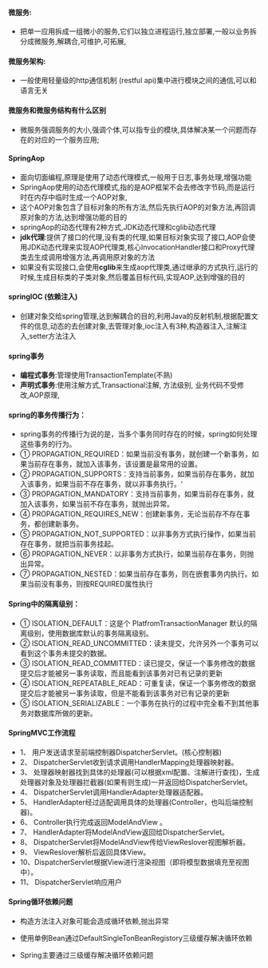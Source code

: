 #### 微服务:

- 把单一应用拆成一组微小的服务,它们以独立进程运行,独立部署,一般以业务拆分成微服务,解耦合,可维护,可拓展,

#### 微服务架构:

- 一般使用轻量级的http通信机制 (restful api)集中进行模块之间的通信,可以和语言无关

#### 微服务和微服务结构有什么区别

- 微服务强调服务的大小,强调个体,可以指专业的模块,具体解决某一个问题而存在的对应的一个服务应用;

#### SpringAop

- 面向切面编程,原理是使用了动态代理模式,一般用于日志,事务处理,增强功能
- SpringAop使用的动态代理模式,指的是AOP框架不会去修改字节码,而是运行时在内存中临时生成一个AOP对象,
- 这个AOP对象包含了目标对象的所有方法,然后先执行AOP的对象方法,再回调原对象的方法,达到增强功能的目的
- springAop的动态代理有2种方式,JDK动态代理和cglib动态代理
- **jdk代理**:提供了接口的代理,没有类的代理,如果目标对象实现了接口,AOP会使用JDK动态代理来实现AOP代理类,核心InvocationHandler接口和Proxy代理类去生成调用增强方法,再调用原对象的方法
- 如果没有实现接口,会使用**cglib**来生成aop代理类,通过继承的方式执行,运行的时候,生成目标类的子类对象,然后覆盖目标代码,实现AOP,达到增强的目的

#### springIOC (依赖注入)

- 创建对象交给spring管理,达到解耦合的目的,利用Java的反射机制,根据配置文件的信息,动态的去创建对象,去管理对象,ioc注入有3种,构造器注入,注解注入,setter方法注入

#### spring事务

- **编程式事务**:管理使用TransactionTemplate(不熟)
- **声明式事务**:使用注解方式,Transactional注解, 方法级别, 业务代码不受修改,AOP原理,

#### spring的事务传播行为：

- spring事务的传播行为说的是，当多个事务同时存在的时候，spring如何处理这些事务的行为。
- ① PROPAGATION_REQUIRED：如果当前没有事务，就创建一个新事务，如果当前存在事务，就加入该事务，该设置是最常用的设置。
- ② PROPAGATION_SUPPORTS：支持当前事务，如果当前存在事务，就加入该事务，如果当前不存在事务，就以非事务执行。‘
- ③ PROPAGATION_MANDATORY：支持当前事务，如果当前存在事务，就加入该事务，如果当前不存在事务，就抛出异常。
- ④ PROPAGATION_REQUIRES_NEW：创建新事务，无论当前存不存在事务，都创建新事务。
- ⑤ PROPAGATION_NOT_SUPPORTED：以非事务方式执行操作，如果当前存在事务，就把当前事务挂起。
- ⑥ PROPAGATION_NEVER：以非事务方式执行，如果当前存在事务，则抛出异常。
- ⑦ PROPAGATION_NESTED：如果当前存在事务，则在嵌套事务内执行。如果当前没有事务，则按REQUIRED属性执行

#### Spring中的隔离级别：

- ① ISOLATION_DEFAULT：这是个 PlatfromTransactionManager 默认的隔离级别，使用数据库默认的事务隔离级别。
- ② ISOLATION_READ_UNCOMMITTED：读未提交，允许另外一个事务可以看到这个事务未提交的数据。
- ③ ISOLATION_READ_COMMITTED：读已提交，保证一个事务修改的数据提交后才能被另一事务读取，而且能看到该事务对已有记录的更新
- ④ ISOLATION_REPEATABLE_READ：可重复读，保证一个事务修改的数据提交后才能被另一事务读取，但是不能看到该事务对已有记录的更新
- ⑤ ISOLATION_SERIALIZABLE：一个事务在执行的过程中完全看不到其他事务对数据库所做的更新。

#### SpringMVC工作流程

- 1、 用户发送请求至前端控制器DispatcherServlet。(核心控制器)
- 2、 DispatcherServlet收到请求调用HandlerMapping处理器映射器。
- 3、 处理器映射器找到具体的处理器(可以根据xml配置、注解进行查找)，生成处理器对象及处理器拦截器(如果有则生成)一并返回给DispatcherServlet。
- 4、 DispatcherServlet调用HandlerAdapter处理器适配器。
- 5、 HandlerAdapter经过适配调用具体的处理器(Controller，也叫后端控制器)。
- 6、 Controller执行完成返回ModelAndView 。
- 7、 HandlerAdapter将ModelAndView返回给DispatcherServlet。
- 8、 DispatcherServlet将ModelAndView传给ViewReslover视图解析器。
- 9、 ViewReslover解析后返回具体View。
- 10、DispatcherServlet根据View进行渲染视图（即将模型数据填充至视图中）。
- 11、 DispatcherServlet响应用户

#### Spring循环依赖问题

- 构造方法注入对象可能会造成循环依赖,抛出异常

- 使用单例Bean通过DefaultSingleTonBeanRegistory三级缓存解决循环依赖

- Spring主要通过三级缓存解决循环依赖问题

  